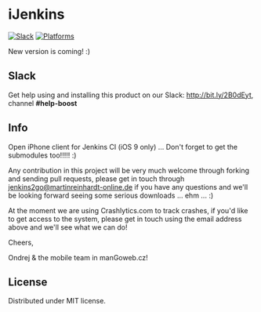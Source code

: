 # iJenkins

[![Slack](https://img.shields.io/badge/join-slack-745EAF.svg?style=flat)](http://bit.ly/2B0dEyt)
[![Platforms](https://img.shields.io/badge/platforms-iOS-ff0000.svg?style=flat)](http://cocoapods.org/pods/FASwift)

New version is coming! :)

## Slack

Get help using and installing this product on our Slack: http://bit.ly/2B0dEyt, channel <b>#help-boost</b>

## Info

Open iPhone client for Jenkins CI (iOS 9 only) ... Don't forget to get the submodules too!!!!! :)

Any contribution in this project will be very much welcome through forking and sending pull requests, please get in touch through jenkins2go@martinreinhardt-online.de if you have any questions and we'll be looking forward seeing some serious downloads ... ehm ... :)

At the moment we are using Crashlytics.com to track crashes, if you'd like to get access to the system, please get in touch using the email address above and we'll see what we can do!

Cheers,

Ondrej & the mobile team in manGoweb.cz!

## License

Distributed under MIT license.


